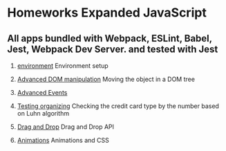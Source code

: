 # Homeworks Expanded JavaScript
## All apps bundled with Webpack, ESLint, Babel, Jest, Webpack Dev Server. and tested with Jest

1. [environment](https://github.com/AnastasiaLunina/JavaScript_bjs_ajs_ahj/tree/main/javascript_ahj/env)
Environment setup
1. [Advanced DOM manipulation](https://github.com/AnastasiaLunina/JavaScript_bjs_ajs_ahj/tree/main/javascript_ahj/dom)
Moving the object in a DOM tree
1. [Advanced Events](https://github.com/AnastasiaLunina/JavaScript_bjs_ajs_ahj/tree/main/javascript_ahj/events)

1. [Testing organizing](https://github.com/AnastasiaLunina/JavaScript_bjs_ajs_ahj/tree/main/javascript_ahj/testing)
Checking the credit card type by the number based on Luhn algorithm
1. [Drag and Drop](https://github.com/AnastasiaLunina/JavaScript_bjs_ajs_ahj/tree/main/javascript_ahj/dnd)
Drag and Drop API
1. [Animations](https://github.com/AnastasiaLunina/JavaScript_bjs_ajs_ahj/tree/main/javascript_ahj/animations)
Animations and CSS
